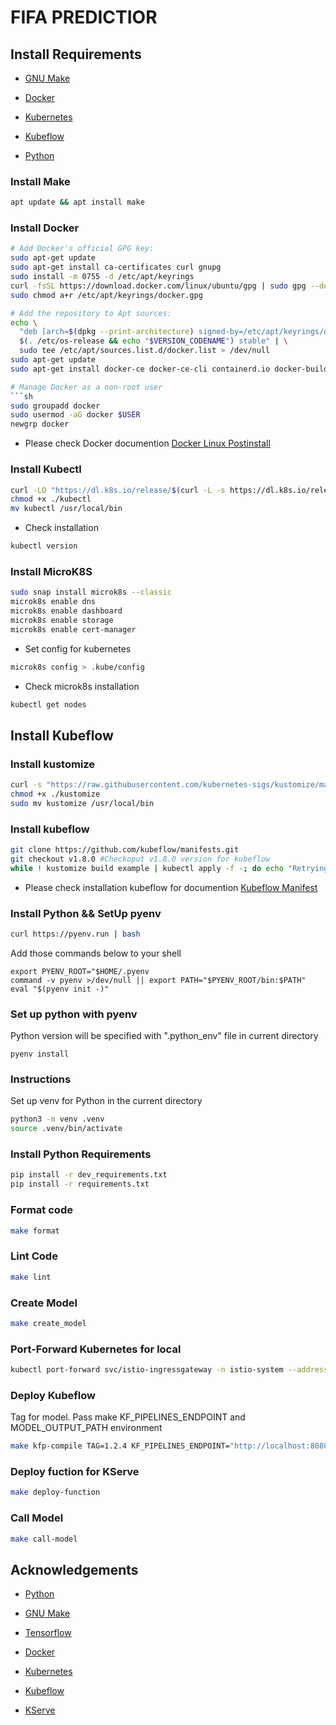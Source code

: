 # FIFA PREDICTIOR



## Install Requirements

* [GNU Make](https://www.gnu.org/software/make/manual/make.html)

* [Docker](https://www.docker.com/)

* [Kubernetes](https://kubernetes.io/)

* [Kubeflow](https://www.kubeflow.org/)

* [Python](https://www.python.org/)

### Install Make

```sh
apt update && apt install make
```

### Install Docker

```sh
# Add Docker's official GPG key:
sudo apt-get update
sudo apt-get install ca-certificates curl gnupg
sudo install -m 0755 -d /etc/apt/keyrings
curl -fsSL https://download.docker.com/linux/ubuntu/gpg | sudo gpg --dearmor -o /etc/apt/keyrings/docker.gpg
sudo chmod a+r /etc/apt/keyrings/docker.gpg

# Add the repository to Apt sources:
echo \
  "deb [arch=$(dpkg --print-architecture) signed-by=/etc/apt/keyrings/docker.gpg] https://download.docker.com/linux/ubuntu \
  $(. /etc/os-release && echo "$VERSION_CODENAME") stable" | \
  sudo tee /etc/apt/sources.list.d/docker.list > /dev/null
sudo apt-get update
sudo apt-get install docker-ce docker-ce-cli containerd.io docker-buildx-plugin docker-compose-plugin

# Manage Docker as a non-root user
```sh
sudo groupadd docker
sudo usermod -aG docker $USER
newgrp docker
```
* Please check Docker documention
 [Docker Linux Postinstall ](https://docs.docker.com/engine/install/linux-postinstall/#manage-docker-as-a-non-root-user)


### Install Kubectl

```sh
curl -LO "https://dl.k8s.io/release/$(curl -L -s https://dl.k8s.io/release/stable.txt)/bin/linux/amd64/kubectl"
chmod +x ./kubectl
mv kubectl /usr/local/bin
```
* Check installation

```sh
kubectl version
```

### Install MicroK8S

```sh
sudo snap install microk8s --classic
microk8s enable dns
microk8s enable dashboard
microk8s enable storage
microk8s enable cert-manager
```

* Set config for kubernetes

```sh
microk8s config > .kube/config
```

* Check microk8s installation

```sh
kubectl get nodes
```

## Install Kubeflow

### Install kustomize
```sh
curl -s "https://raw.githubusercontent.com/kubernetes-sigs/kustomize/master/hack/install_kustomize.sh"  | bash
chmod +x ./kustomize
sudo mv kustomize /usr/local/bin
```

### Install kubeflow
```sh
git clone https://github.com/kubeflow/manifests.git
git checkout v1.8.0 #Checkoput v1.8.0 version for kubeflow
while ! kustomize build example | kubectl apply -f -; do echo "Retrying to apply resources"; sleep 10; done
```
* Please check installation kubeflow for documention [Kubeflow Manifest](https://github.com/kubeflow/manifests)

### Install Python && SetUp pyenv

``` sh
curl https://pyenv.run | bash
```


Add those commands below to your shell

```
export PYENV_ROOT="$HOME/.pyenv
command -v pyenv >/dev/null || export PATH="$PYENV_ROOT/bin:$PATH"
eval "$(pyenv init -)"
```

###  Set up python with pyenv

Python version will be specified with ".python_env" file in current directory

```
pyenv install
```

### Instructions

Set up venv for Python in the current directory

```sh
python3 -m venv .venv
source .venv/bin/activate
```

### Install Python Requirements

```sh
pip install -r dev_requirements.txt
pip install -r requirements.txt
```

### Format code

```sh
make format
```

### Lint Code

```sh
make lint
```
### Create Model

```sh
make create_model
```

### Port-Forward Kubernetes for local

```sh
kubectl port-forward svc/istio-ingressgateway -n istio-system --address 0.0.0.0 8080:80 &
```

### Deploy Kubeflow

Tag for model. Pass make KF_PIPELINES_ENDPOINT and MODEL_OUTPUT_PATH environment

```sh
make kfp-compile TAG=1.2.4 KF_PIPELINES_ENDPOINT="http://localhost:8080"  MODEL_OUTPUT_PATH="/data"
```
### Deploy fuction for KServe

```sh
make deploy-function
```

### Call Model

```sh
make call-model
```

## Acknowledgements

* [Python](https://www.python.org/)

* [GNU Make](https://www.gnu.org/software/make/manual/make.html)

* [Tensorflow](https://www.tensorflow.org/)

* [Docker](https://www.docker.com/)

* [Kubernetes](https://kubernetes.io/)

* [Kubeflow](https://www.kubeflow.org/)

* [KServe](https://kserve.github.io/)


